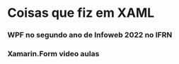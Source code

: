 # Coisas que fiz em XAML
### WPF no segundo ano de Infoweb 2022 no IFRN

### Xamarin.Form video aulas

